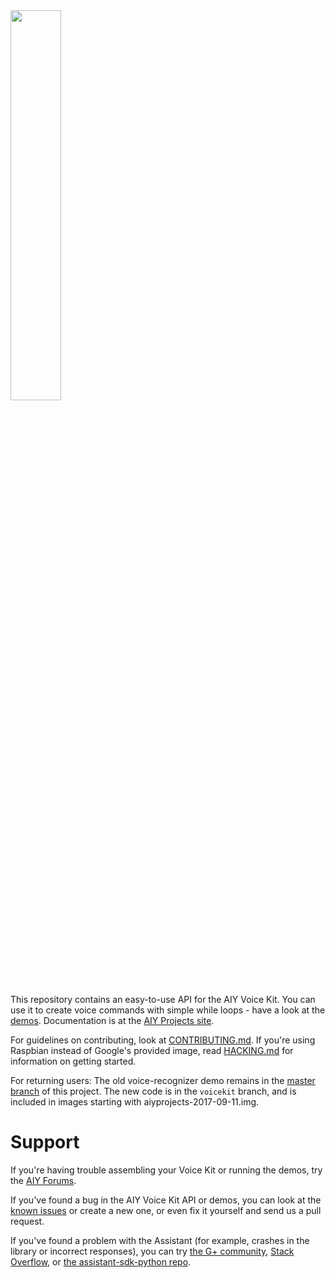 <img src="https://aiyprojects.withgoogle.com/static/images/icons/aiy-circular-logo.svg" width="40%">

This repository contains an easy-to-use API for the AIY Voice Kit.
You can use it to create voice commands with simple while loops - have a look at the [demos](https://github.com/google/aiyprojects-raspbian/tree/voicekit/src).
Documentation is at the [AIY Projects site](https://aiyprojects.withgoogle.com).

For guidelines on contributing, look at [CONTRIBUTING.md](CONTRIBUTING.md).
If you're using Raspbian instead of Google's provided image, read
[HACKING.md](HACKING.md) for information on getting started.

For returning users:
The old voice-recognizer demo remains in the [master branch](https://github.com/google/aiyprojects-raspbian/tree/master) of this project.
The new code is in the `voicekit` branch, and is included in images starting with aiyprojects-2017-09-11.img.

# Support

If you're having trouble assembling your Voice Kit or running the demos,
try the [AIY Forums](https://www.raspberrypi.org/forums/viewforum.php?f=114).

If you've found a bug in the AIY Voice Kit API or demos, you can look at the
[known issues](https://github.com/google/aiyprojects-raspbian/issues) or create
a new one, or even fix it yourself and send us a pull request.

If you've found a problem with the Assistant (for example, crashes in the
library or incorrect responses), you can try
[the G+ community](https://plus.google.com/communities/117537996116836200696),
[Stack Overflow](https://stackoverflow.com/questions/tagged/google-assistant-sdk),
or [the assistant-sdk-python repo](https://github.com/googlesamples/assistant-sdk-python/).
